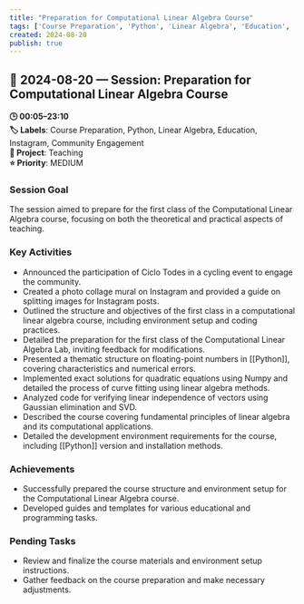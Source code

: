 ```yaml
---
title: "Preparation for Computational Linear Algebra Course"
tags: ['Course Preparation', 'Python', 'Linear Algebra', 'Education', 'Instagram', 'Community Engagement']
created: 2024-08-20
publish: true
---
```


## 📅 2024-08-20 — Session: Preparation for Computational Linear Algebra Course

**🕒 00:05–23:10**  
**🏷️ Labels**: Course Preparation, Python, Linear Algebra, Education, Instagram, Community Engagement  
**📂 Project**: Teaching  
**⭐ Priority**: MEDIUM  


### Session Goal
The session aimed to prepare for the first class of the Computational Linear Algebra course, focusing on both the theoretical and practical aspects of teaching.

### Key Activities
- Announced the participation of Ciclo Todes in a cycling event to engage the community.
- Created a photo collage mural on Instagram and provided a guide on splitting images for Instagram posts.
- Outlined the structure and objectives of the first class in a computational linear algebra course, including environment setup and coding practices.
- Detailed the preparation for the first class of the Computational Linear Algebra Lab, inviting feedback for modifications.
- Presented a thematic structure on floating-point numbers in [[Python]], covering characteristics and numerical errors.
- Implemented exact solutions for quadratic equations using Numpy and detailed the process of curve fitting using linear algebra methods.
- Analyzed code for verifying linear independence of vectors using Gaussian elimination and SVD.
- Described the course covering fundamental principles of linear algebra and its computational applications.
- Detailed the development environment requirements for the course, including [[Python]] version and installation methods.

### Achievements
- Successfully prepared the course structure and environment setup for the Computational Linear Algebra course.
- Developed guides and templates for various educational and programming tasks.

### Pending Tasks
- Review and finalize the course materials and environment setup instructions.
- Gather feedback on the course preparation and make necessary adjustments.
